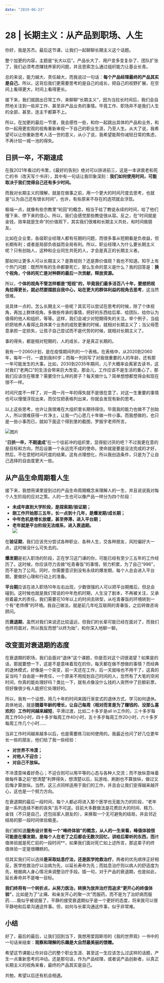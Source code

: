 ```yaml
---
date: "2019-06-23"
---  
```

      
# 28 | 长期主义：从产品到职场、人生
你好，我是苏杰。最后这节课，让我们一起聊聊长期主义这个话题。

整个加更的内容，主题是“长大以后”。产品长大了、用户变多变复杂了、团队扩张了，我们必须考虑赚钱养家的问题，并且思索怎么通过组织能力让基业长青。

总的来说，能力越大、责任越大，而我说过一句话：**每个产品经理最终的产品其实是自己**。所以，这背后我们更需要思考的是自己的成长，把自己的视野扩展，在空间上看得更大，时间上看得更长。

接下来，我们就跳出日常工作，来聊聊“长期主义”，因为当拉长时间后，我们会自然地关注到一些非工作、甚至非产品业务的事情。毕竟工作、职场并不是我们人生的全部，甚至，连主干都算不上。

所以，在加更的最后一节里，我会感性一些，和你一起跳出具体的产品和业务，和你一起用更宏观的视角重新审视一下自己的职业生涯，乃至人生。从大了说，我希望可以让你重新思考人活一世的意义，从小了说，我希望能帮你减轻日常的焦虑，不再计较一城一池的得失。

## **日拱一卒，不期速成**

在我2021年看过的书里，《最好的告别》绝对可以排进前三，这是一本讲衰老和死亡的书（改天写个书评），其中有一句话让我印象深刻：**我们如何使用时间，可能取决于我们觉得自己还有多少时间。**

而我对长期主义的理解，就是在做事之前，用一个更大的时间尺度去思考，也就是“认为自己还有很长时间”，也许，有些原来不存在的选项就会浮现。

<!-- [[[read_end]]] -->

极端一点，就像有些宗教里“轮回”的概念，相当于给了教徒永续的时间，给了他们慢下来、停下来的信心，所以，我们会感觉那些教徒很从容。反之，在“时间就是金钱，效率就是生命”的价值观下，其实我们很难和长期主义共处，和时间做朋友。

比如在企业里，各级职业经理人都有任期的问题，而很多事从短期看是负收益，但长期有利；或者是局部负收益而全局有利。所以，职业经理人为什么要长期主义呢？只有创始人，这种和企业同生共死的人，才会是真正的长期主义者。

那如何让更多人可以长期主义？是靠规则？还是靠价值观？我也不知道。知乎上有个热门问题：既然所有的生命都要死亡，那么生命的意义是什么？我的回答是：**换个视角，个体的死亡是对种群的最后一次贡献，释放资源。**

所以，**个体的视角不管怎样都是“短视”的，毕竟我们最多活百八十年，要想把视角拉得更长，就必然要摆脱自我中心，站在更大的群体利益的视角去思考**，这当然很难。

说具体一点的，怎么长期主义一些呢？其实可以尝试在思考的时候，除了个体视角，再加上群体视角，多做些传承的事情，把好的东西给后辈、给团队、给你认为值得的他人和组织，等等。这样，我们会减少对短期得失的关注。举个例子，当组织把培养人看得比具体某个业务的成败更重的时候，就相对长期主义了；当父母愿意承担一定损失，让孩子自己尝试而不是代劳的时候，就相对长期主义了。

事的得失，都是相对短期的，人的成长，才是真正长期的。

我有一个2060计划，是在疫情期间列的一个表格。在表格中，从2020到2060年，每年一行，一直到我80岁；而每一列则写了对我很重要的人的年龄，还有那一年可能发生的大事。比如，2030到2035年期间，儿子大概率会离家去读书，这对我们“老两口”的生活会带来巨大改变。那会儿，工作应该不是生活的重心了，那我们应该住在哪里？需要住什么样的房子？每天做什么？简单想想都觉得会和现在很不一样。

时间尺度不一样了，对一周一月一年的得失就不是很在意了，对这一生重要的事情也可以慢慢浮现出来，而仅仅把表格列出来，你就会发现有新的思考。

以上这些思考，也许让我很难在大组织里长期待得住。毕竟我的能力也做不了创始人，所以很难获得一片净土，让我一门心思几十年做一件小事。而我想做的，也只是一些小事而已，就如下面这个得到里的截图，罗振宇老师所言。

![图片](./httpsstatic001geekbangorgresourceimageff86ff528da1433683a51cb139d84df5f386.png)

“**日拱一卒，不期速成**”在一个往前冲的组织里，显得挺讨厌的吧？不过我更在意的是目标和方向，然后设置一个永远完不成的使命。使命就是要是没法完成的才好，然后，不在意短时间尺度的结果。这有点理想化，所以我创造条件，只是为了让自己选择的自由度更大一些。

## 从产品生命周期看人生

接下来，我想用课里提到过的产品生命周期概念来理解人的一生，并且说说我对每个人生阶段的应对之策。人的一生也可以像产品一样分为四个阶段：

* **未成年直到大学阶段，是探索期/验证期；**
* **刚工作开始那三五年，长一点到十几年，是爆发期/成长期；**
* **中年危机是增长放缓，甚至停滞，进入平台期；**
* **老年就是平台阶段无法维系，进入衰退期。**  
  ![](./httpsstatic001geekbangorgresourceimage289c284d53e307757f523b084671514b559c.jpg)

在**验证期**，我们应该充分尝试各种职业、各种人生，交各种朋友，风险偏好大一点，这时候没什么可失去的。

**爆发期**是初入职场的阶段，正在学习这门课的你，可能已经有至少三五年的工作经历了。这时候，你应该尽力去做“吃青春饭”的事情，努力积累，为了自己“996”，而不是为了公司。同时，你需要意识到没有永续的爆发期，每个人总会进入平台期，要做好心理和行动上的准备。

**平台期**应该在进入职场10年左右出现，少数很强的人可以把平台期推后，但总会碰到。这时候也就是我们常说的中年危机时期，人生没了剧本，不再被关注，又承担着最大的责任。我们需要花10年以上的时间去转型，从吃青春饭的环境转到一个有“老师傅”的环境。我自己做法，就是前几年吃互联网的青春饭，之后转做咨询顾问。

而**衰退期**，虽然对我们来说还比较遥远，但我们的长辈可能已经在面对了，而我们也终将面对，所以我反而想“以终为始”，和你深入地聊一聊。

## 改变面对衰退期的态度

在衰退期的职场，我们会面对“退休”这个课题，你是否对这个词很渴望？如果是的话，那就要想一下，这是不是意味着现在的你，每天都在做不想做的事情？而经典的退休模式，好像是一个突变，前一天还在工作，后一天就啥也不用干了，这真的妥当吗？自由是一种责任，一个原来不用规划自己时间的人，忽然有了大笔的空闲时间，你真的能处理好吗？类比一下，就有点像没什么钱的人突然中了巨额彩票，但好像很少有人能把它处理好的。

所以，我有一个设想，用几十年的时间来践行渐变式的退休方式，学习如何退休。具体地说，就是**随着年龄的增长，让自己每周（相对而言是为了赚钱的、没那么喜欢的）工作时间越来越短**，平滑过渡，比如二十多岁是all in工作的，三十多岁每周工作50小时，四十多岁每周工作40小时，五十多岁每周工作20小时，六十多岁每周工作几个小时……

当非工作时间越来越多以后，也是需要练习如何使用的。我最近也问了好几位更年长一些的朋友，他们给了我一些经验：

* **对世界不冷漠；**
* **对他人不迎合；**
* **对自己不放纵。**

不冷漠意味着好奇心；不迎合则可以用平等的心态与各种人交流；而不放纵意味着做每件事之前“想清楚”利弊得失，想清楚以后，玩游戏、刷剧也不算放纵，做过又后悔才算放纵。当然，这三点同样适用于我们的工作，并且会让我们变得越来越开心，这也是一个努力方向。

在衰退期的最后一段时间，每个人都必将进入那个医学也无能为力的阶段，“老年是一系列连续不断的丧失”且不可逆。目前大多数做法是花费巨大的时间、精力、金钱（不只是自己，还包括家人朋友的），来换取一个无可避免的结局，并且邻近结局的那一段时间体验极差。

我们都知道**服务设计里有一个“峰终体验”的概念，**从人的一生来看，峰值体验很可能是在爆发期**，是每个人在老了之后都会无数次回忆，讲给后辈听的东西，而**终值体验就是死亡前的一段时间\*\*，如果我们面对死亡如上述所言，那这辈子的终值体验一定是很糟糕的。

但其实我们可以选择**是采取姑息疗法，还是医学抢救治疗**。两者的优先顺序正好相反，医学抢救治疗以治病为先，以延长寿命为先；而姑息治疗则以病人的舒适度为先，根据病人身心情况来调整治疗手段。插一句，对于产品的衰退期，也是如此，延长寿命并不是唯一目标。

**我们终将有一个转折点，从努力医治，转换为放弃治疗而追求“更开心的终值体验”**，比如是为了“止痛、和亲友开心的聚一次”而服药，而不是为了治好病而服药……我似乎被说服了，平静的接受衰退期似乎是一个更好的态度，将来我可以很平静地和后辈沟通这件事。但，如何与长辈沟通这件事，似乎非常难。

## 小结

好了，最后的最后，让我们回到当下，我想用爱因斯坦的《我的世界观》一书中的一句话来结束：**观察和理解的乐趣是大自然最美丽的馈赠。**

希望这节课能让你对自己的整个职业生涯、甚至这一生应该怎么过这样的话题，产生一点重新思考的冲动。还是那句话，作为产品经理，或者说产品创新者，以真正长期主义的视角来看，最终的产品其实是自己。

共勉，希望以后还有机会相遇。